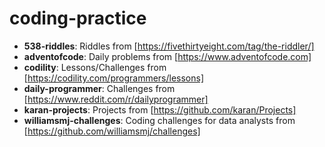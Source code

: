 # coding-practice
- **538-riddles**:           Riddles from [https://fivethirtyeight.com/tag/the-riddler/]
- **adventofcode**:          Daily problems from [https://www.adventofcode.com]
- **codility**:              Lessons/Challenges from [https://codility.com/programmers/lessons]
- **daily-programmer**:      Challenges from [https://www.reddit.com/r/dailyprogrammer]
- **karan-projects**:        Projects from [https://github.com/karan/Projects]
- **williamsmj-challenges**: Coding challenges for data analysts from [https://github.com/williamsmj/challenges]
